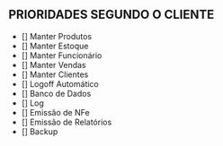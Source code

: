 PRIORIDADES SEGUNDO O CLIENTE
---
- [] Manter Produtos
- [] Manter Estoque
- [] Manter Funcionário
- [] Manter Vendas
- [] Manter Clientes
- [] Logoff Automático
- [] Banco de Dados
- [] Log
- [] Emissão de NFe
- [] Emissão de Relatórios
- [] Backup
